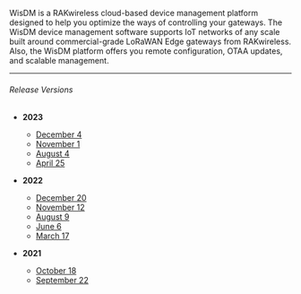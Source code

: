 <rk-head img="/assets/images/release-notes/WisDM.png"></rk-head>


WisDM is a RAKwireless cloud-based device management platform designed to help you optimize the ways of controlling your gateways. The WisDM device management software supports IoT networks of any scale built around commercial-grade LoRaWAN Edge gateways from RAKwireless. Also, the WisDM platform offers you remote configuration, OTAA updates, and scalable management.

---



###### Release Versions

- <b> 2023 </b>
    - [December 4](/Release-Notes/WisDM/2023/December-4/)
    - [November 1](/Release-Notes/WisDM/2023/November-1/)
    - [August 4](/Release-Notes/WisDM/2023/August-4/)
    - [April 25](/Release-Notes/WisDM/2023/April-25/)

- <b> 2022 </b>
    - [December 20](/Release-Notes/WisDM/2022/December-20/)
    - [November 12](/Release-Notes/WisDM/2022/November-12/)
    - [August 9](/Release-Notes/WisDM/2022/August-9/)
    - [June 6](/Release-Notes/WisDM/2022/June-6/)
    - [March 17](/Release-Notes/WisDM/2022/March-17/)

- <b> 2021 </b>
    - [October 18](/Release-Notes/WisDM/2021/October-18/)
    - [September 22](/Release-Notes/WisDM/2021/September-22/)

